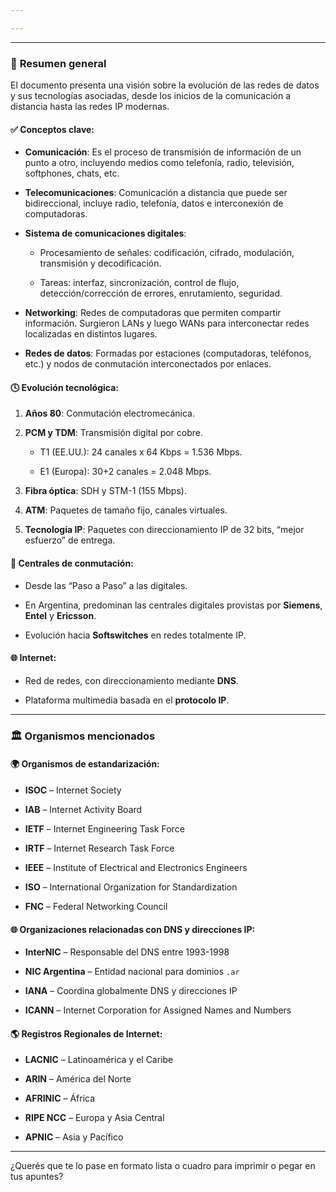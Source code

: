 ```yaml
---

---
```

-- -
### 📡 **Resumen general**

El documento presenta una visión sobre la evolución de las redes de datos y sus tecnologías asociadas, desde los inicios de la comunicación a distancia hasta las redes IP modernas.

#### ✅ **Conceptos clave:**

- **Comunicación**: Es el proceso de transmisión de información de un punto a otro, incluyendo medios como telefonía, radio, televisión, softphones, chats, etc.
    
- **Telecomunicaciones**: Comunicación a distancia que puede ser bidireccional, incluye radio, telefonía, datos e interconexión de computadoras.
    
- **Sistema de comunicaciones digitales**:
    
    - Procesamiento de señales: codificación, cifrado, modulación, transmisión y decodificación.
        
    - Tareas: interfaz, sincronización, control de flujo, detección/corrección de errores, enrutamiento, seguridad.
        
- **Networking**: Redes de computadoras que permiten compartir información. Surgieron LANs y luego WANs para interconectar redes localizadas en distintos lugares.
    
- **Redes de datos**: Formadas por estaciones (computadoras, teléfonos, etc.) y nodos de conmutación interconectados por enlaces.
    

#### 🕓 **Evolución tecnológica:**

1. **Años 80**: Conmutación electromecánica.
    
2. **PCM y TDM**: Transmisión digital por cobre.
    
    - T1 (EE.UU.): 24 canales x 64 Kbps = 1.536 Mbps.
        
    - E1 (Europa): 30+2 canales = 2.048 Mbps.
        
3. **Fibra óptica**: SDH y STM-1 (155 Mbps).
    
4. **ATM**: Paquetes de tamaño fijo, canales virtuales.
    
5. **Tecnología IP**: Paquetes con direccionamiento IP de 32 bits, “mejor esfuerzo” de entrega.
    

#### 🏢 **Centrales de conmutación**:

- Desde las “Paso a Paso” a las digitales.
    
- En Argentina, predominan las centrales digitales provistas por **Siemens**, **Entel** y **Ericsson**.
    
- Evolución hacia **Softswitches** en redes totalmente IP.
    

#### 🌐 **Internet**:

- Red de redes, con direccionamiento mediante **DNS**.
    
- Plataforma multimedia basada en el **protocolo IP**.
    

---

### 🏛️ **Organismos mencionados**

#### 🌍 **Organismos de estandarización:**

- **ISOC** – Internet Society
    
- **IAB** – Internet Activity Board
    
- **IETF** – Internet Engineering Task Force
    
- **IRTF** – Internet Research Task Force
    
- **IEEE** – Institute of Electrical and Electronics Engineers
    
- **ISO** – International Organization for Standardization
    
- **FNC** – Federal Networking Council
    

#### 🌐 **Organizaciones relacionadas con DNS y direcciones IP:**

- **InterNIC** – Responsable del DNS entre 1993-1998
    
- **NIC Argentina** – Entidad nacional para dominios `.ar`
    
- **IANA** – Coordina globalmente DNS y direcciones IP
    
- **ICANN** – Internet Corporation for Assigned Names and Numbers
    

#### 🌎 **Registros Regionales de Internet:**

- **LACNIC** – Latinoamérica y el Caribe
    
- **ARIN** – América del Norte
    
- **AFRINIC** – África
    
- **RIPE NCC** – Europa y Asia Central
    
- **APNIC** – Asia y Pacífico
    

---

¿Querés que te lo pase en formato lista o cuadro para imprimir o pegar en tus apuntes?